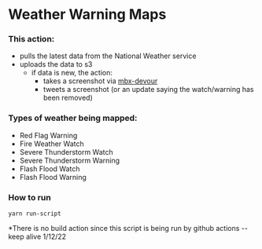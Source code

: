 # Weather Warning Maps

### This action:
- pulls the latest data from the National Weather service
- uploads the data to s3
  - if data is new, the action:
    - takes a screenshot via [mbx-devour](https://github.com/caseymm/mbx-devour)
    - tweets a screenshot (or an update saying the watch/warning has been removed)

### Types of weather being mapped:
- Red Flag Warning
- Fire Weather Watch
- Severe Thunderstorm Watch
- Severe Thunderstorm Warning
- Flash Flood Watch
- Flash Flood Warning

### How to run
`yarn run-script`

*There is no build action since this script is being run by github actions
-- keep alive 1/12/22
